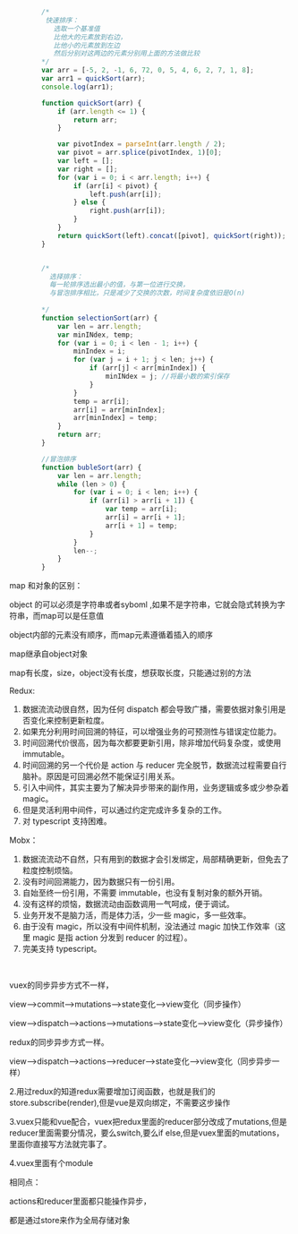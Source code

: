 ```js
        /* 
         快速排序：
           选取一个基准值
           比他大的元素放到右边，
           比他小的元素放到左边
           然后分别对这两边的元素分别用上面的方法做比较
        */
        var arr = [-5, 2, -1, 6, 72, 0, 5, 4, 6, 2, 7, 1, 8];
        var arr1 = quickSort(arr);
        console.log(arr1);

        function quickSort(arr) {
            if (arr.length <= 1) {
                return arr;
            }

            var pivotIndex = parseInt(arr.length / 2);
            var pivot = arr.splice(pivotIndex, 1)[0];
            var left = [];
            var right = [];
            for (var i = 0; i < arr.length; i++) {
                if (arr[i] < pivot) {
                    left.push(arr[i]);
                } else {
                    right.push(arr[i]);
                }
            }
            return quickSort(left).concat([pivot], quickSort(right));
        }


        /* 
          选择排序：
          每一轮排序选出最小的值，与第一位进行交换，
          与冒泡排序相比，只是减少了交换的次数，时间复杂度依旧是O(n)
        
        */
        function selectionSort(arr) {
            var len = arr.length;
            var minINdex, temp;
            for (var i = 0; i < len - 1; i++) {
                minIndex = i;
                for (var j = i + 1; j < len; j++) {
                    if (arr[j] < arr[minIndex]) {
                        minINdex = j; //将最小数的索引保存
                    }
                }
                temp = arr[i];
                arr[i] = arr[minIndex];
                arr[minIndex] = temp;
            }
            return arr;
        }

        //冒泡排序
        function bubleSort(arr) {
            var len = arr.length;
            while (len > 0) {
                for (var i = 0; i < len; i++) {
                    if (arr[i] > arr[i + 1]) {
                        var temp = arr[i];
                        arr[i] = arr[i + 1];
                        arr[i + 1] = temp;
                    }
                }
                len--;
            }
        }
```

map 和对象的区别：

object 的可以必须是字符串或者syboml ,如果不是字符串，它就会隐式转换为字符串，而map可以是任意值

object内部的元素没有顺序，而map元素遵循着插入的顺序

map继承自object对象

map有长度，size，object没有长度，想获取长度，只能通过别的方法



Redux:

1. 数据流流动很自然，因为任何 dispatch 都会导致广播，需要依据对象引用是否变化来控制更新粒度。
2. 如果充分利用时间回溯的特征，可以增强业务的可预测性与错误定位能力。
3. 时间回溯代价很高，因为每次都要更新引用，除非增加代码复杂度，或使用 immutable。
4. 时间回溯的另一个代价是 action 与 reducer 完全脱节，数据流过程需要自行脑补。原因是可回溯必然不能保证引用关系。
5. 引入中间件，其实主要为了解决异步带来的副作用，业务逻辑或多或少参杂着 magic。
6. 但是灵活利用中间件，可以通过约定完成许多复杂的工作。
7. 对 typescript 支持困难。

Mobx：

1. 数据流流动不自然，只有用到的数据才会引发绑定，局部精确更新，但免去了粒度控制烦恼。
2. 没有时间回溯能力，因为数据只有一份引用。
3. 自始至终一份引用，不需要 immutable，也没有复制对象的额外开销。
4. 没有这样的烦恼，数据流动由函数调用一气呵成，便于调试。
5. 业务开发不是脑力活，而是体力活，少一些 magic，多一些效率。
6. 由于没有 magic，所以没有中间件机制，没法通过 magic 加快工作效率（这里 magic 是指 action 分发到 reducer 的过程）。
7. 完美支持 typescript。

​	

vuex的同步异步方式不一样，

view——>commit——>mutations——>state变化——>view变化（同步操作）

view——>dispatch——>actions——>mutations——>state变化——>view变化（异步操作）

redux的同步异步方式一样。

view——>dispatch——>actions——>reducer——>state变化——>view变化（同步异步一样）

2.用过redux的知道redux需要增加订阅函数，也就是我们的 store.subscribe(render),但是vue是双向绑定，不需要这步操作

3.vuex只能和vue配合，vuex把redux里面的reducer部分改成了mutations,但是reducer里面需要分情况，要么switch,要么if else,但是vuex里面的mutations，里面你直接写方法就完事了。

4.vuex里面有个module

 

相同点：

actions和reducer里面都只能操作异步，

都是通过store来作为全局存储对象

​	

​	